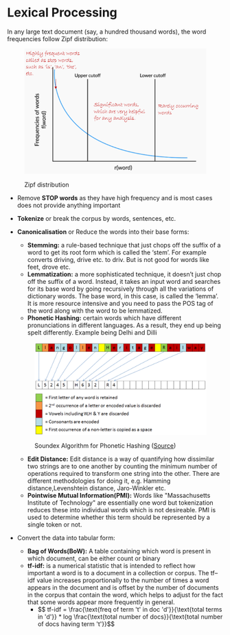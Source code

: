 # Lexical Processing

In any large text document (say, a hundred thousand words), the word frequencies follow Zipf distribution:

<figure><img src="../.gitbook/assets/image1.png" alt=""><figcaption><p>Zipf distribution</p></figcaption></figure>

* Remove **STOP words** as they have high frequency and is most cases does not provide anything important
* **Tokenize** or break the corpus by words, sentences, etc.
*   **Canonicalisation** or Reduce the words into their base forms:

    * **Stemming:** a rule-based technique that just chops off the suffix of a word to get its root form which is called the ‘stem’. For example converts driving, drive etc. to driv. But is not good for words like feet, drove etc.
    * **Lemmatization:** a more sophisticated technique, it doesn’t just chop off the suffix of a word. Instead, it takes an input word and searches for its base word by going recursively through all the variations of dictionary words. The base word, in this case, is called the ‘lemma’. It is more resource intensive and you need to pass the POS tag of the word along with the word to be lemmatized.
    * **Phonetic Hashing:** certain words which have different pronunciations in different languages. As a result, they end up being spelt differently. Example being Delhi and Dilli

    <figure><img src="../.gitbook/assets/image2 (1).png" alt=""><figcaption><p>Soundex Algorithm for Phonetic Hashing (<a href="https://www.sqlservercentral.com/articles/soundex-experiments-with-sqlclr-part-2">Source</a>)</p></figcaption></figure>

    * **Edit Distance:** Edit distance is a way of quantifying how dissimilar two strings are to one another by counting the minimum number of operations required to transform one string into the other. There are different methodologies for doing it, e.g. Hamming distance,Levenshtein distance, Jaro-Winkler etc.
    * **Pointwise Mutual Information(PMI):** Words like "Massachusetts Institute of Technology" are essentially one word but tokenization reduces these into individual words which is not desireable. PMI is used to determine whether this term should be represented by a single token or not.
* Convert the data into tabular form:
  * **Bag of Words(BoW):** A table containing which word is present in which document, can be either count or binary
  * **tf-idf:** is a numerical statistic that is intended to reflect how important a word is to a document in a collection or corpus. The tf–idf value increases proportionally to the number of times a word appears in the document and is offset by the number of documents in the corpus that contain the word, which helps to adjust for the fact that some words appear more frequently in general.
    * $$ tf-idf = \frac{\text{freq of term 't' in doc 'd'\}}{\text{total terms in 'd'\}} \* log \frac{\text{total number of docs\}}{\text{total number of docs having term 't'\}}$$
